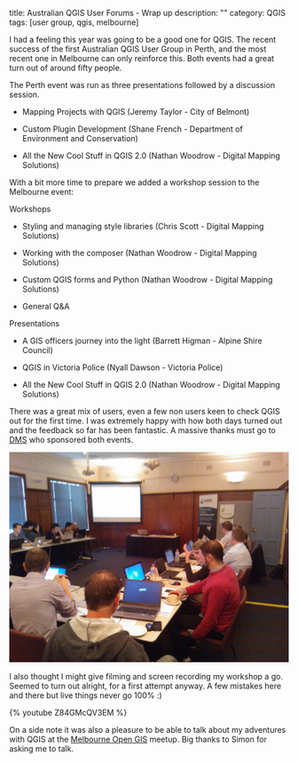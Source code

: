 title: Australian QGIS User Forums - Wrap up
description: ""
category: QGIS
tags: [user group, qgis, melbourne]


I had a feeling this year was going to be a good one for QGIS.  The recent success of the first Australian QGIS User Group in Perth, and the most recent one in Melbourne can only reinforce this.  Both events had a great turn out of around fifty people.  

The Perth event was run as three presentations followed by a discussion session.

 - Mapping Projects with QGIS (Jeremy Taylor - City of Belmont)

 - Custom Plugin Development (Shane French - Department of Environment and Conservation)
 - All the New Cool Stuff in QGIS 2.0 (Nathan Woodrow - Digital Mapping Solutions)

With a bit more time to prepare we added a workshop session to the Melbourne event:

Workshops

 - Styling and managing style libraries (Chris Scott - Digital Mapping Solutions)

 - Working with the composer (Nathan Woodrow - Digital Mapping Solutions)

 - Custom QGIS forms and Python (Nathan Woodrow - Digital Mapping Solutions)

 - General Q&A

Presentations
 
 - A GIS officers journey into the light (Barrett Higman - Alpine Shire Council)

 - QGIS in Victoria Police (Nyall Dawson - Victoria Police)

 - All the New Cool Stuff in QGIS 2.0 (Nathan Woodrow - Digital Mapping Solutions)

There was a great mix of users, even a few non users keen to check QGIS out for the first time.  I was extremely happy with how both days turned out and the feedback so far has been fantastic.  A massive thanks must go to [DMS](http://www.mapsolutions.com.au/) who sponsored both events.

![Alt Text](/images/users.jpg)

I also thought I might give filming and screen recording my workshop a go. Seemed to turn out alright, for a first attempt anyway.  A few mistakes here and there but live things never go 100% :)

{% youtube Z84GMcQV3EM %}

On a side note it was also a pleasure to be able to talk about my adventures with QGIS at the [Melbourne Open GIS](http://www.meetup.com/Melbourne-Open-GIS/events/112409922/) meetup. Big thanks to Simon for asking me to talk.





